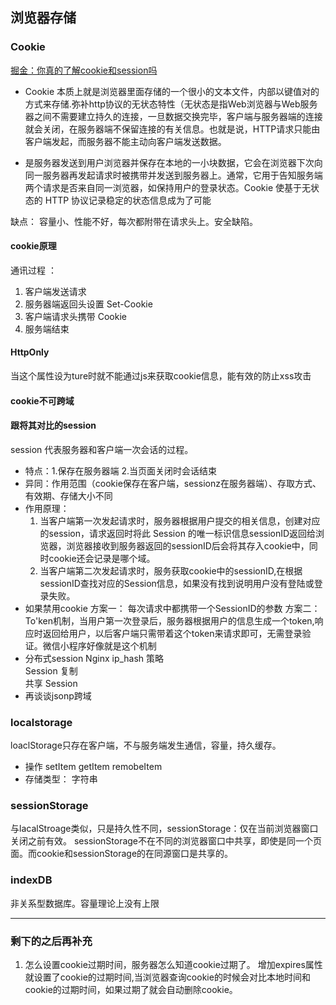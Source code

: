 ## 浏览器存储


### Cookie
[掘金：你真的了解cookie和session吗](https://juejin.im/post/5cd9037ee51d456e5c5babca)
- Cookie 本质上就是浏览器里面存储的一个很小的文本文件，内部以键值对的方式来存储.弥补http协议的无状态特性（无状态是指Web浏览器与Web服务器之间不需要建立持久的连接，一旦数据交换完毕，客户端与服务器端的连接就会关闭，在服务器端不保留连接的有关信息。也就是说，HTTP请求只能由客户端发起，而服务器不能主动向客户端发送数据。

- 是服务器发送到用户浏览器并保存在本地的一小块数据，它会在浏览器下次向同一服务器再发起请求时被携带并发送到服务器上。通常，它用于告知服务端两个请求是否来自同一浏览器，如保持用户的登录状态。Cookie 使基于无状态的 HTTP 协议记录稳定的状态信息成为了可能

缺点： 容量小、性能不好，每次都附带在请求头上。安全缺陷。  
#### cookie原理
通讯过程 ：   
1. 客户端发送请求
2. 服务器端返回头设置 Set-Cookie
3. 客户端请求头携带  Cookie
4. 服务端结束
#### HttpOnly
当这个属性设为ture时就不能通过js来获取cookie信息，能有效的防止xss攻击
#### cookie不可跨域
#### 跟将其对比的session    
session 代表服务器和客户端一次会话的过程。
- 特点：1.保存在服务器端 2.当页面关闭时会话结束
- 异同：作用范围（cookie保存在客户端，sessionz在服务器端）、存取方式、有效期、存储大小不同
- 作用原理： 
    1. 当客户端第一次发起请求时，服务器根据用户提交的相关信息，创建对应的session，请求返回时将此 Session 的唯一标识信息sessionID返回给浏览器，浏览器接收到服务器返回的sessionID后会将其存入cookie中，同时cookie还会记录是哪个域。   
    2. 当客户端第二次发起请求时，服务获取cookie中的sessionID,在根据sessionID查找对应的Session信息，如果没有找到说明用户没有登陆或登录失败。
- 如果禁用cookie
    方案一： 每次请求中都携带一个SessionID的参数
    方案二：To'ken机制，当用户第一次登录后，服务器根据用户的信息生成一个token,响应时返回给用户，以后客户端只需带着这个token来请求即可，无需登录验证。微信小程序好像就是这个机制
- 分布式session
    Nginx ip_hash 策略  
    Session 复制   
    共享 Session
- 再谈谈jsonp跨域


### localstorage
loaclStorage只存在客户端，不与服务端发生通信，容量，持久缓存。
- 操作  setItem getItem remobeItem
- 存储类型： 字符串 


### sessionStorage
与lacalStroage类似，只是持久性不同，sessionStorage：仅在当前浏览器窗口关闭之前有效。
sessionStorage不在不同的浏览器窗口中共享，即使是同一个页面。而cookie和sessionStorage的在同源窗口是共享的。

### indexDB
非关系型数据库。容量理论上没有上限

------------------
### 剩下的之后再补充
1. 怎么设置cookie过期时间，服务器怎么知道cookie过期了。
增加expires属性就设置了cookie的过期时间,当浏览器查询cookie的时候会对比本地时间和cookie的过期时间，如果过期了就会自动删除cookie。





